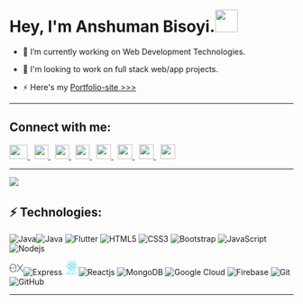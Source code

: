 <h1 align="left">Hey, I'm Anshuman Bisoyi.<img src="https://user-images.githubusercontent.com/64174995/139855608-7ac5f1a6-62ee-4b85-b990-1d7eed65ffda.gif" width="40px" height ="40px"/></h1> 

- 🌱 I’m currently working on Web Development Technologies. 
<!-- - <img src="https://github.com/mongodb-js/leaf/blob/master/dist/mongodb-leaf_32x32.png" alt="MongoDB" width="25" height="25" /><img src="https://github.com/Berkmann18/Berkmann18/blob/master/assets/express.svg" alt="Express" width="25" height="25" /> <img src="https://raw.githubusercontent.com/devicons/devicon/master/icons/react/react-original-wordmark.svg" alt="react" width="25" height="25" /> <img src="https://raw.githubusercontent.com/devicons/devicon/master/icons/nodejs/nodejs-original-wordmark.svg" alt="nodejs" width="25" height="25" /> -->

<!-- - 🍃 I can build apps for both <img src="https://edent.github.io/SuperTinyIcons/images/svg/android.svg" alt="Android" width="25" height="25" /> and  <img src="https://edent.github.io/SuperTinyIcons/images/svg/apple.svg" alt="iOS" width="25" height="25" />  using <img src="https://edent.github.io/SuperTinyIcons/images/svg/flutter.svg" alt="Flutter" width="25" height="25" /> created by Google. -->

<!-- - 🔭 I’m sharpening my knife(skills) on React and NodeJS. -->

<!-- - ☄️ Web3.0 and Blockchain are on my learning path. -->

-  🤖 I'm looking to work on full stack web/app projects.

- ⚡ Here's my <a href="https://www.anshumanbisoyi.me" > Portfolio-site >>> </a>

<!-- - :bar_chart: I love building whatever the hell I want. -->

<!-- <hr>

<p> 
📫  Born in Odisha, India <img src="https://github.com/stevenrskelton/flag-icon/blob/master/svg/country-squared/in.svg" width="13"/>
<br>
📌  Living in Berhampur, India <img src="https://github.com/stevenrskelton/flag-icon/blob/master/svg/country-squared/in.svg" width="13"/>
</p> -->

<hr>

## Connect with me:
<!--  linkedin -->
<a href="https://www.linkedin.com/in/anshumanbisoyi/">
<img src="https://user-images.githubusercontent.com/64174995/174016258-b0200beb-2d4e-4ae9-aaef-343e093dd156.png" width="32px" height ="25px"/>
</a>
&nbsp;
<!--  Twitter -->
<a href="https://www.twitter.com/@anshumanbisoyi/">
 <img src="https://edent.github.io/SuperTinyIcons/images/svg/twitter.svg" width="25px" height ="25px"/>
</a>
&nbsp;
<!--  google -->
<a href="mailto:careers.anshumanbisoyi@gmail.com">
<img src="https://user-images.githubusercontent.com/64174995/174017151-9b4ff81f-894e-40f2-84ef-95c47eb0f557.png" width="25px" height ="25px"/>
</a>
&nbsp;
<!--  stackoverflow -->
<a href="https://stackoverflow.com/users/17934821/anshuman-bisoyi">
<img src="https://user-images.githubusercontent.com/64174995/174018102-b62cb9d7-41c3-4936-92a0-c4e8600b486d.png" width="25px" height ="25px"/>
</a>
&nbsp;
<!--  instagram -->
<a href="https://instagram.com/anshumanbisoyi?igshid=YmMyMTA2M2Y=">
<img src="https://user-images.githubusercontent.com/64174995/174016472-c114ca43-7220-4933-a424-be3f7978bc8b.png" width="26px" height ="26px"/>
</a>
&nbsp;
<!--  leetcode -->
<a href="https://leetcode.com/anshumanbisoyi/">
<img src="https://user-images.githubusercontent.com/64174995/174022729-6bc0cd8d-07fc-4277-970a-1ff7eaa6b04b.png" width="26px" height ="26px"/>
</a>
&nbsp;
<!--  hackerank -->
<a href="https://www.hackerrank.com/anshumanbisoyi">
<img src="https://user-images.githubusercontent.com/64174995/174022046-3df8ea38-613d-4469-b2db-64917fe1bbec.png" width="26px" height ="26px"/>
</a>
&nbsp;
<!--  Youtube -->
<a href="https://www.youtube.com/anshumanbisoyi">
<img src="https://edent.github.io/SuperTinyIcons/images/svg/youtube.svg" width="26px" height ="26px"/>
</a> 
</div>



<!--## Follow Me

[![GitHub](https://img.shields.io/badge/-GitHub-181717?style=flat-square&logo=github&logoColor=white&link=https://github.com/anshumanbisoyi)](https://github.com/anshumanbisoyi)
[![Gmail Badge](https://img.shields.io/badge/-careers.anshumanbisoyi@gmail.com-c14438?style=flat-square&logo=Gmail&logoColor=white&link=mailto:careers.anshumanbisoyi@gmail.com)](mailto:careers.anshumanbisoyi@gmail.com)
[![Linkedin Badge](https://img.shields.io/badge/-anshumanbisoyi-blue?style=flat-square&logo=Linkedin&logoColor=white&link=https://www.linkedin.com/in/anshumanbisoyi/)](https://www.linkedin.com/in/anshumanbisoyi/)
[![Twitter Badge](https://img.shields.io/badge/-@anshumanbisoyi-00acee?style=flat&logo=Twitter&logoColor=white)](https://twitter.com/intent/follow?screen_name=anshumanbisoyi "Follow on Twitter")
[![Youtube Badge](https://img.shields.io/badge/-Youtube-c14438?style=flat&logo=Youtube&logoColor=white)](https://www.youtube.com/anshumanbisoyi "Subscribe my Channel") -->

<hr>
  <a href="https://github.com/anuraghazra/github-readme-stats">
    <img src="https://github-readme-stats.vercel.app/api/top-langs/?username=anshumanbisoyi&layout=compact&bg_color=0d1117&text_color=FFF&border_color=444&hide=c,cmake,html,swift,kotlin,css,objective-c,scss" >
  </a>

## ⚡ Technologies:
<img src="https://edent.github.io/SuperTinyIcons/images/svg/java.svg" alt="Java" width="25" height="25" />![Java](https://img.shields.io/badge/-Java-black?style=flat-square&logo=java)
![Flutter](https://img.shields.io/badge/-flutter-black?style=flat-square&logo=flutter)
![HTML5](https://img.shields.io/badge/-HTML5-E34F26?style=flat-square&logo=html5&logoColor=white)
![CSS3](https://img.shields.io/badge/-CSS3-1572B6?style=flat-square&logo=css3)
![Bootstrap](https://img.shields.io/badge/-Bootstrap-563D7C?style=flat-square&logo=bootstrap)
![JavaScript](https://img.shields.io/badge/-JavaScript-black?style=flat-square&logo=javascript)
![Nodejs](https://img.shields.io/badge/-Nodejs-black?style=flat-square&logo=Node.js)

<img src="https://github.com/Berkmann18/Berkmann18/blob/master/assets/express.svg" alt="Express" width="25" height="25" />![Express](https://img.shields.io/badge/-Expressjs-black?style=flat-square&logo=Express.js)
<img src="https://raw.githubusercontent.com/devicons/devicon/master/icons/react/react-original-wordmark.svg" alt="react" width="25" height="25" />![Reactjs](https://img.shields.io/badge/-Reactjs-black?style=flat-square&logo=React.js)
![MongoDB](https://img.shields.io/badge/-MongoDB-black?style=flat-square&logo=mongodb)
![Google Cloud](https://img.shields.io/badge/Google%20Cloud-black?style=flat-square&logo=google-cloud)
![Firebase](https://img.shields.io/badge/Firebase-black?style=flat-square&logo=firebase)
![Git](https://img.shields.io/badge/-Git-black?style=flat-square&logo=git)
![GitHub](https://img.shields.io/badge/-GitHub-181717?style=flat-square&logo=github)

<hr>
